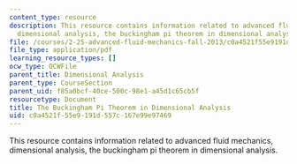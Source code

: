 ```yaml
---
content_type: resource
description: This resource contains information related to advanced fluid mechanics,
  dimensional analysis, the buckingham pi theorem in dimensional analysis.
file: /courses/2-25-advanced-fluid-mechanics-fall-2013/c0a4521f55e9191d557c167e99e97469_MIT2_25F13_The_Buckingham.pdf
file_type: application/pdf
learning_resource_types: []
ocw_type: OCWFile
parent_title: Dimensional Analysis
parent_type: CourseSection
parent_uid: f85a0bcf-40ce-500c-98e1-a45d1c65cb5f
resourcetype: Document
title: The Buckingham Pi Theorem in Dimensional Analysis
uid: c0a4521f-55e9-191d-557c-167e99e97469
---
```

This resource contains information related to advanced fluid mechanics, dimensional analysis, the buckingham pi theorem in dimensional analysis.

